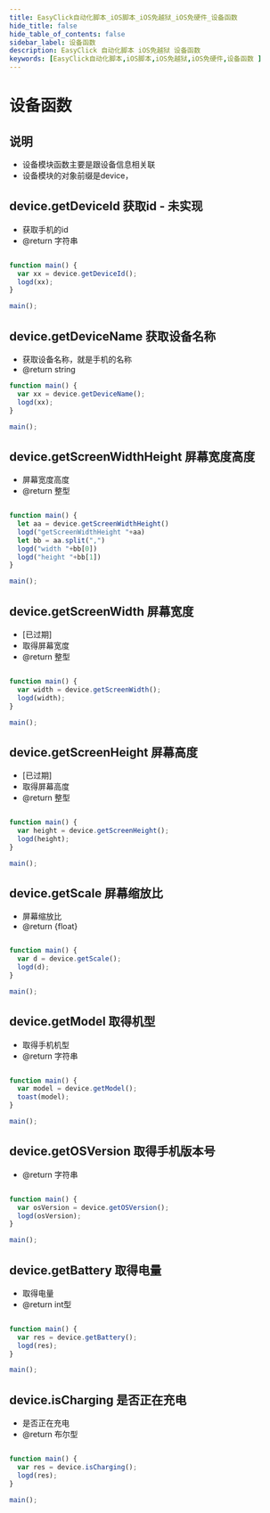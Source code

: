```yaml
---
title: EasyClick自动化脚本_iOS脚本_iOS免越狱_iOS免硬件_设备函数 
hide_title: false 
hide_table_of_contents: false 
sidebar_label: 设备函数
description: EasyClick 自动化脚本 iOS免越狱 设备函数 
keywords: [EasyClick自动化脚本,iOS脚本,iOS免越狱,iOS免硬件,设备函数 ]
---
```


# 设备函数

## 说明

- 设备模块函数主要是跟设备信息相关联
- 设备模块的对象前缀是device，

## device.getDeviceId 获取id - 未实现

* 获取手机的id
* @return 字符串

```javascript

function main() {
  var xx = device.getDeviceId();
  logd(xx);
}

main();
```

## device.getDeviceName 获取设备名称

* 获取设备名称，就是手机的名称
* @return string

```javascript
function main() {
  var xx = device.getDeviceName();
  logd(xx);
}

main();
```

## device.getScreenWidthHeight 屏幕宽度高度
* 屏幕宽度高度
* @return 整型

```javascript

function main() {
  let aa = device.getScreenWidthHeight()
  logd("getScreenWidthHeight "+aa)
  let bb = aa.split(",")
  logd("width "+bb[0])
  logd("height "+bb[1])
}

main();
```


## device.getScreenWidth 屏幕宽度
* [已过期]
* 取得屏幕宽度
* @return 整型

```javascript

function main() {
  var width = device.getScreenWidth();
  logd(width);
}

main();
```

## device.getScreenHeight 屏幕高度

* [已过期]
* 取得屏幕高度
* @return 整型

```javascript

function main() {
  var height = device.getScreenHeight();
  logd(height);
}

main();
```

## device.getScale 屏幕缩放比

* 屏幕缩放比
* @return {float}

```javascript

function main() {
  var d = device.getScale();
  logd(d);
}

main();
```

## device.getModel 取得机型

* 取得手机机型
* @return 字符串

```javascript

function main() {
  var model = device.getModel();
  toast(model);
}

main();
```

## device.getOSVersion 取得手机版本号

* @return 字符串

```javascript

function main() {
  var osVersion = device.getOSVersion();
  logd(osVersion);
}

main();
```

## device.getBattery 取得电量

* 取得电量
* @return int型

```javascript

function main() {
  var res = device.getBattery();
  logd(res);
}

main();
```

## device.isCharging 是否正在充电

* 是否正在充电
* @return 布尔型

```javascript

function main() {
  var res = device.isCharging();
  logd(res);
}

main();
```

